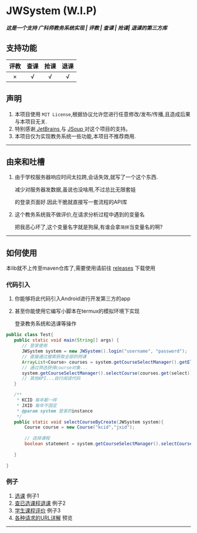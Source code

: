 # JWSystem (W.I.P)
_**这是一个支持 广科师教务系统实现 | 评教 | 查课 | 抢课| 退课的第三方库**_

## 支持功能
| 评教 | 查课 | 抢课 | 退课 |
| :--: | :--: | :--: | :--: |
|  ×   |  √   |  √   |  √   |

## 声明
1. 本项目使用 `MIT License`,根据协议允许您进行任意修改/发布/传播,且造成后果与本项目无关.
2. 特别感谢<a href="https://www.jetbrains.com"> JetBrains </a>  与 <a href="https://jsoup.org/"> JSoup </a>对这个项目的支持。
3. 本项目仅为实现教务系统一些功能,本项目不推荐商用.
---

## 由来和吐槽
1. 由于学校服务器响应时间太拉跨,会话失效,就写了一个这个东西.

    减少对服务器发数据,虽说也没啥用,不过总比无限套娃

    的登录页面好.因此干脆就直接写一套流程的API库

2. 这个教务系统我不做评价,在请求分析过程中遇到的变量名

   把我恶心坏了,这个变量名字就是狗屎,有谁会拿`简拼`当变量名的啊?

---

## 如何使用

本lib就不上传至maven仓库了,需要使用请前往
[releases](https://github.com/ciallo-dev/JWSystemLib/releases)
下载使用

### 代码引入

1. 你能够将此代码引入Android进行开发第三方的app

2. 甚至你能使用它编写小脚本在termux的模拟环境下实现
   
   登录教务系统和选课等操作

```java
public class Test{
   public static void main(String[] args) {
      // 登录使用
      JWSystem system = new JWSystem().login("username", "password");
      // 直接通过搜索获取全部的网课
      ArrayList<Course> courses = system.getCourseSelectManager().getElectiveCourseByTeacher("网络课程");
      // 通过筛选获得course对象...
      system.getCourseSelectManager().selectCourse(courses.get(select));
      // 其他API...自行阅读代码
   }

   /**
    * KCID 每年都一样
    * JXID 每年不固定
    * @param system 登录的instance
    */
   public static void selectCourseByCreate(JWSystem system){
       Course course = new Course("kcid","jxid");
       
       // 选择课程
       boolean statement = system.getCourseSelectManager().selectCourse(course);
       
   }
   
}
```

### 例子

1. [选课](https://github.com/ciallo-dev/JWSystemLib/blob/master/src/test/java/TestSelectCourse.java) 例子1
2. [查已选课程退课](https://github.com/ciallo-dev/JWSystemLib/blob/master/src/test/java/TestMyCourse.java) 例子2
3. [学生课程评价](https://github.com/ciallo-dev/JWSystemLib/blob/master/src/test/java/TestCourseReview.java) 例子3
4. [各种请求的URL详解](https://github.com/ciallo-dev/JWSystemLib/blob/master/src/main/java/moe/snowflake/courseSelect/utils/URLConstants.java) 预览

---

